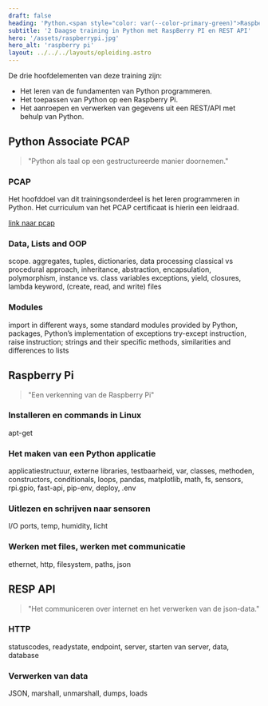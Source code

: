 ```yaml
---
draft: false
heading: 'Python.<span style="color: var(--color-primary-green)">RaspberryPI</span>_'
subtitle: '2 Daagse training in Python met RaspBerry PI en REST API'
hero: '/assets/raspberrypi.jpg'
hero_alt: 'raspberry pi'
layout: ../../../layouts/opleiding.astro
---
```


De drie hoofdelementen van deze training zijn:

- Het leren van de fundamenten van Python programmeren.
- Het toepassen van Python op een Raspberry Pi.
- Het aanroepen en verwerken van gegevens uit een REST/API met behulp van Python.

## Python Associate PCAP

> "Python als taal op een gestructureerde manier doornemen."

### PCAP

Het hoofddoel van dit trainingsonderdeel is het leren programmeren in Python.
Het curriculum van het PCAP certificaat is hierin een leidraad.

[link naar pcap](https://pythoninstitute.org/certification/pcap-certification-associate/)

### Data, Lists and OOP

scope. aggregates, tuples, dictionaries, data processing
classical vs procedural approach, inheritance, abstraction, encapsulation, polymorphism, instance vs. class variables
exceptions, yield, closures, lambda keyword, (create, read, and write) files

### Modules

import in different ways, some standard modules provided by Python, packages, Python’s implementation of exceptions
try-except instruction, raise instruction; strings and their specific methods, similarities and differences to lists

## Raspberry Pi

> "Een verkenning van de Raspberry Pi"

### Installeren en commands in Linux

apt-get

### Het maken van een Python applicatie

applicatiestructuur, externe libraries, testbaarheid, var, classes, methoden, constructors, conditionals, loops, pandas, matplotlib, math, fs, sensors, rpi.gpio, fast-api, pip-env, deploy, .env

### Uitlezen en schrijven naar sensoren

I/O ports, temp, humidity, licht

### Werken met files, werken met communicatie

ethernet, http, filesystem, paths, json

## RESP API

> "Het communiceren over internet en het verwerken van de json-data."

### HTTP

statuscodes, readystate, endpoint, server, starten van server, data, database

### Verwerken van data

JSON, marshall, unmarshall, dumps, loads
